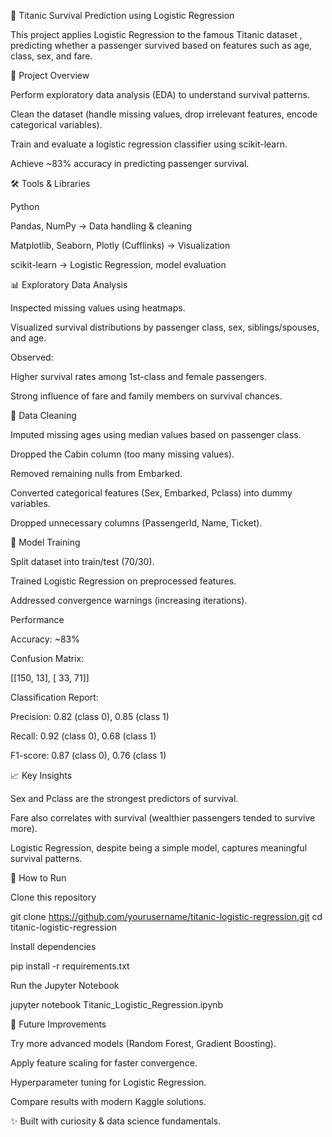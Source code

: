 🚢 Titanic Survival Prediction using Logistic Regression

This project applies Logistic Regression to the famous Titanic dataset
, predicting whether a passenger survived based on features such as age, class, sex, and fare.

📌 Project Overview

Perform exploratory data analysis (EDA) to understand survival patterns.

Clean the dataset (handle missing values, drop irrelevant features, encode categorical variables).

Train and evaluate a logistic regression classifier using scikit-learn.

Achieve ~83% accuracy in predicting passenger survival.

🛠️ Tools & Libraries

Python

Pandas, NumPy → Data handling & cleaning

Matplotlib, Seaborn, Plotly (Cufflinks) → Visualization

scikit-learn → Logistic Regression, model evaluation

📊 Exploratory Data Analysis

Inspected missing values using heatmaps.

Visualized survival distributions by passenger class, sex, siblings/spouses, and age.

Observed:

Higher survival rates among 1st-class and female passengers.

Strong influence of fare and family members on survival chances.

🧹 Data Cleaning

Imputed missing ages using median values based on passenger class.

Dropped the Cabin column (too many missing values).

Removed remaining nulls from Embarked.

Converted categorical features (Sex, Embarked, Pclass) into dummy variables.

Dropped unnecessary columns (PassengerId, Name, Ticket).

🤖 Model Training

Split dataset into train/test (70/30).

Trained Logistic Regression on preprocessed features.

Addressed convergence warnings (increasing iterations).

Performance

Accuracy: ~83%

Confusion Matrix:

[[150,  13],
 [ 33,  71]]


Classification Report:

Precision: 0.82 (class 0), 0.85 (class 1)

Recall: 0.92 (class 0), 0.68 (class 1)

F1-score: 0.87 (class 0), 0.76 (class 1)

📈 Key Insights

Sex and Pclass are the strongest predictors of survival.

Fare also correlates with survival (wealthier passengers tended to survive more).

Logistic Regression, despite being a simple model, captures meaningful survival patterns.

🚀 How to Run

Clone this repository

git clone https://github.com/yourusername/titanic-logistic-regression.git
cd titanic-logistic-regression


Install dependencies

pip install -r requirements.txt


Run the Jupyter Notebook

jupyter notebook Titanic_Logistic_Regression.ipynb

📌 Future Improvements

Try more advanced models (Random Forest, Gradient Boosting).

Apply feature scaling for faster convergence.

Hyperparameter tuning for Logistic Regression.

Compare results with modern Kaggle solutions.

✨ Built with curiosity & data science fundamentals.
